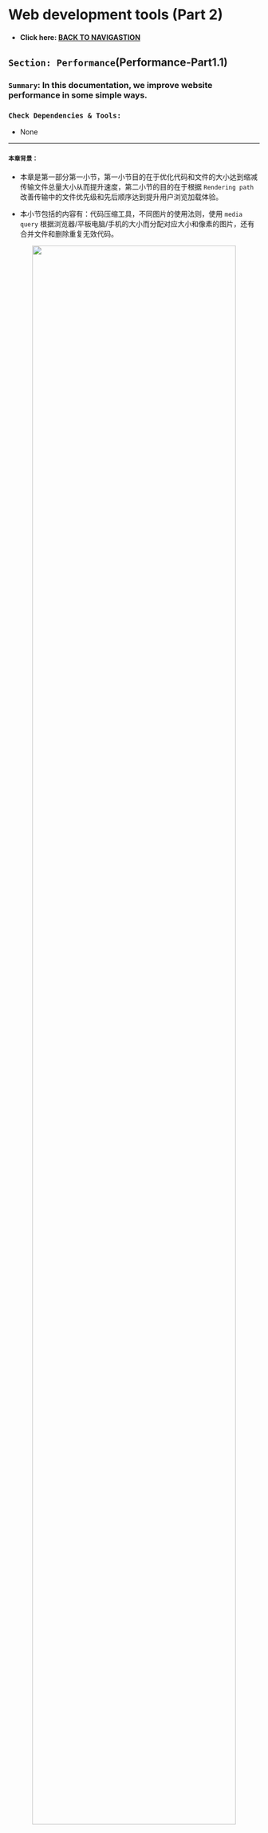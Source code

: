 # Web development tools (Part 2)

- #### Click here: [BACK TO NAVIGASTION](https://github.com/DonghaoWu/WebDev-tools-demo/blob/master/README.md)

## `Section: Performance`(Performance-Part1.1)

### `Summary`: In this documentation, we improve website performance in some simple ways.

### `Check Dependencies & Tools:`

- None

------------------------------------------------------------

#### `本章背景：`
- 本章是第一部分第一小节，第一小节目的在于优化代码和文件的大小达到缩减传输文件总量大小从而提升速度，第二小节的目的在于根据 `Rendering path` 改善传输中的文件优先级和先后顺序达到提升用户浏览加载体验。

- 本小节包括的内容有：代码压缩工具，不同图片的使用法则，使用 `media query` 根据浏览器/平板电脑/手机的大小而分配对应大小和像素的图片，还有合并文件和删除重复无效代码。

<p align="center">
<img src="../assets/w18.png" width=90%>
</p>

------------------------------------------------------------

### <span id="2.0">`Brief Contents & codes position`</span>

- #### Click here: [BACK TO NAVIGASTION](https://github.com/DonghaoWu/WebDev-tools-demo/blob/master/README.md)

- [2.1 Minimize text.](#2.1)
- [2.2 Minimize images.](#2.2)
- [2.3 Media queries.](#2.3)
- [2.4 Less trips.](#2.4)
- [2.5 Content-delivery api.](#2.5)

------------------------------------------------------------

### <span id="2.1">`Step1: Minimize text`</span>

- #### Click here: [BACK TO CONTENT](#2.0)

  1. Tool: Minify.js
  - [https://www.minifier.org/](https://www.minifier.org/)

  <p align="center">
  <img src="../assets/w6.png" width=90%>
  </p>

  -------------------------------------------------------------

  <p align="center">
  <img src="../assets/w7.png" width=90%>
  </p>

#### `Comment:`
1. 

### <span id="2.2">`Step2: Minimize images.`</span>

- #### Click here: [BACK TO CONTENT](#2.0)

  <p align="center">
  <img src="../assets/w8.png" width=90%>
  </p>

  -------------------------------------------------------------

  __`Location: ./example1.1/index.html`__

  <p align="center">
  <img src="../assets/w9.png" width=90%>
  </p>

  -------------------------------------------------------------
  <p align="center">
  <img src="../assets/w14.png" width=90%>
  </p>

  -------------------------------------------------------------

  <p align="center">
  <img src="../assets/w10.png" width=90%>
  </p>

  -------------------------------------------------------------

#### `Comment:`
1.  - JPG: photos,complex and useful colors
    - SVG: logo, 但可放大缩小而不影响清晰度
    - PNG: logo
    - Gif: 小动图

- free tools: 1. JPEG-optimizer website
            2. TinyPNG

- Always lower jpeg quality 30-60%


### <span id="2.3">`Step3. Media queries.`</span>

- #### Click here: [BACK TO CONTENT](#2.0)

  __`Location: ./example1.1/style.css`__

  ```css
  body {
    background: yellow;
  }

  @media screen and (min-width: 900px) {
    body {
      background: url('./large-background.jpg') no-repeat center center fixed;
      background-size: cover;
    }
  }

  @media screen and (max-width: 500px) {
    body {
      background: url('./large-background.jpg') no-repeat center center fixed;
      background-size: cover;
    }
  }

  h1 {
    color: red;
  }
  ```

#### `Comment:`
1. 这样做的好处就是可以根据不同的客户端的大小：电脑/平板/手机，设定传输对应大小跟像素的图片，以达到提升速度却不影响体验的目的。

### <span id="2.4">`Step4. Less trips.`</span>

- #### Click here: [BACK TO CONTENT](#2.0)

  __`Location: ./example1.1/index.html`__

  ```html
  <!DOCTYPE html>
  <html>
  <head>
    <title>Network Performance</title>
    <!-- CSS -->
    <link rel="stylesheet" type="text/css" href="./style.css">

  </head>
  <body>
    <h1>Helloooo</h1>

    <!-- Large Image -->
    <img src="./puppy.jpg" width="131px" height="200px">

    <!-- javascript -->
    <script type="text/javascript" src="./script.js"></script>
  </body>
  </html>
  ```

#### `Comment:`
1. Previous code:
    ```html
    <!-- #1 Minimize all text -->
    <!-- #2 Minimize images -->
    <!-- #3 Media Queries -->
    <!-- #4 Minimize # of files -->


    <!DOCTYPE html>
    <html>
    <head>
      <title>Network Performance</title>
      <!-- CSS -->
      <link rel="stylesheet" type="text/css" href="./style.css">
      <link rel="stylesheet" type="text/css" href="./style2.css">

    </head>
    <body>
      <h1>Helloooo</h1>

      <!-- Large Image -->
      <img src="./puppy.jpg" width="300px" height="200px">

      <!-- javascript -->
      <script type="text/javascript" src="./script.js"></script>
      <script type="text/javascript" src="./script2.js"></script>
      <script type="text/javascript" src="./script3.js"></script>
    </body>
    </html>
    ```

2. 取消了 style2.css, script2.js, script3.js 的连接，把 script2.js, script3.js 的内容合并到 script.js 中。

3. 效果对比：

  - Before.

  <p align="center">
  <img src="../assets/w11.png" width=90%>
  </p>

-------------------------------------------------------------

  - After.

    <p align="center">
    <img src="../assets/w12.png" width=90%>
    </p>

### <span id="2.5">`Step5. Content-delivery api.`</span>

- #### Click here: [BACK TO CONTENT](#2.0)

  1. Tool: imgix 
  - [https://www.imgix.com/](https://www.imgix.com/)

  <p align="center">
  <img src="../assets/w13.png" width=90%>
  </p>

### <span id="2.6">`Step6 Concept questions.`</span>

- #### Click here: [BACK TO CONTENT](#2.0)

  #### `A. `


- #### Click here: [BACK TO CONTENT](#2.0)
- #### Click here: [BACK TO NAVIGASTION](https://github.com/DonghaoWu/WebDev-tools-demo/blob/master/README.md)

